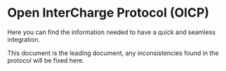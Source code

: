 # Open InterCharge Protocol (OICP)

Here you can find the information needed to have a quick and seamless integration.

This document is the leading document, any inconsistencies found in the protocol will be fixed here.
